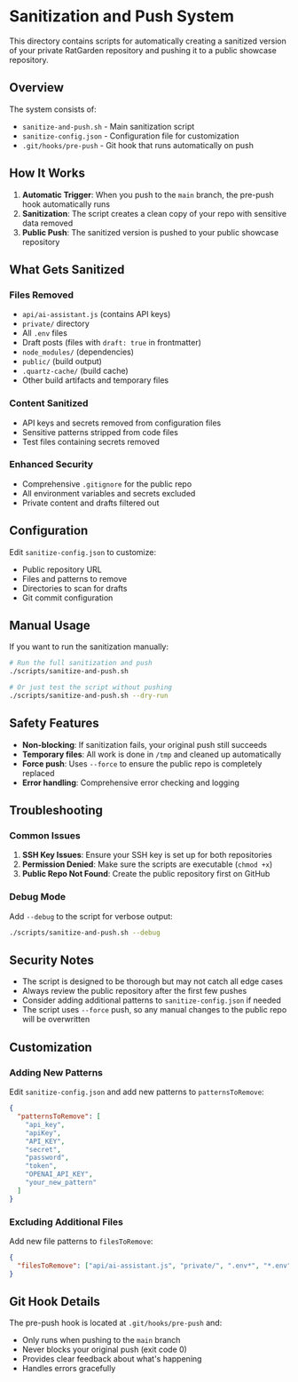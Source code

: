 # Sanitization and Push System

This directory contains scripts for automatically creating a sanitized version of your private RatGarden repository and pushing it to a public showcase repository.

## Overview

The system consists of:

- `sanitize-and-push.sh` - Main sanitization script
- `sanitize-config.json` - Configuration file for customization
- `.git/hooks/pre-push` - Git hook that runs automatically on push

## How It Works

1. **Automatic Trigger**: When you push to the `main` branch, the pre-push hook automatically runs
2. **Sanitization**: The script creates a clean copy of your repo with sensitive data removed
3. **Public Push**: The sanitized version is pushed to your public showcase repository

## What Gets Sanitized

### Files Removed

- `api/ai-assistant.js` (contains API keys)
- `private/` directory
- All `.env` files
- Draft posts (files with `draft: true` in frontmatter)
- `node_modules/` (dependencies)
- `public/` (build output)
- `.quartz-cache/` (build cache)
- Other build artifacts and temporary files

### Content Sanitized

- API keys and secrets removed from configuration files
- Sensitive patterns stripped from code files
- Test files containing secrets removed

### Enhanced Security

- Comprehensive `.gitignore` for the public repo
- All environment variables and secrets excluded
- Private content and drafts filtered out

## Configuration

Edit `sanitize-config.json` to customize:

- Public repository URL
- Files and patterns to remove
- Directories to scan for drafts
- Git commit configuration

## Manual Usage

If you want to run the sanitization manually:

```bash
# Run the full sanitization and push
./scripts/sanitize-and-push.sh

# Or just test the script without pushing
./scripts/sanitize-and-push.sh --dry-run
```

## Safety Features

- **Non-blocking**: If sanitization fails, your original push still succeeds
- **Temporary files**: All work is done in `/tmp` and cleaned up automatically
- **Force push**: Uses `--force` to ensure the public repo is completely replaced
- **Error handling**: Comprehensive error checking and logging

## Troubleshooting

### Common Issues

1. **SSH Key Issues**: Ensure your SSH key is set up for both repositories
2. **Permission Denied**: Make sure the scripts are executable (`chmod +x`)
3. **Public Repo Not Found**: Create the public repository first on GitHub

### Debug Mode

Add `--debug` to the script for verbose output:

```bash
./scripts/sanitize-and-push.sh --debug
```

## Security Notes

- The script is designed to be thorough but may not catch all edge cases
- Always review the public repository after the first few pushes
- Consider adding additional patterns to `sanitize-config.json` if needed
- The script uses `--force` push, so any manual changes to the public repo will be overwritten

## Customization

### Adding New Patterns

Edit `sanitize-config.json` and add new patterns to `patternsToRemove`:

```json
{
  "patternsToRemove": [
    "api_key",
    "apiKey",
    "API_KEY",
    "secret",
    "password",
    "token",
    "OPENAI_API_KEY",
    "your_new_pattern"
  ]
}
```

### Excluding Additional Files

Add new file patterns to `filesToRemove`:

```json
{
  "filesToRemove": ["api/ai-assistant.js", "private/", ".env*", "*.env", "your_sensitive_file.js"]
}
```

## Git Hook Details

The pre-push hook is located at `.git/hooks/pre-push` and:

- Only runs when pushing to the `main` branch
- Never blocks your original push (exit code 0)
- Provides clear feedback about what's happening
- Handles errors gracefully
